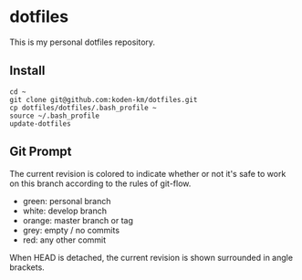 # dotfiles

This is my personal dotfiles repository.

## Install

    cd ~
    git clone git@github.com:koden-km/dotfiles.git
    cp dotfiles/dotfiles/.bash_profile ~
    source ~/.bash_profile
    update-dotfiles

## Git Prompt

The current revision is colored to indicate whether or not it's safe to work on this branch according to the rules of git-flow.

 * green: personal branch
 * white: develop branch
 * orange: master branch or tag
 * grey: empty / no commits
 * red: any other commit

When HEAD is detached, the current revision is shown surrounded in angle brackets.
